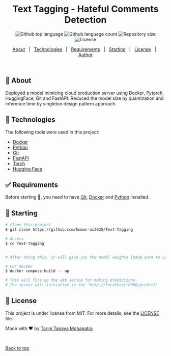 <div align="center" id="top"> 
  <alt="Text Tagging - Hateful Comments Detection" />

  &#xa0;

  <!-- <a href="https://audioapp.netlify.app">Demo</a> -->
</div>

<h1 align="center">Text Tagging - Hateful Comments Detection</h1>

<p align="center">
  <img alt="Github top language" src="https://img.shields.io/github/languages/top/human-ai2025/Text-Tagging?color=56BEB8">

  <img alt="Github language count" src="https://img.shields.io/github/languages/count/human-ai2025/Text-Tagging?color=56BEB8">

  <img alt="Repository size" src="https://img.shields.io/github/repo-size/human-ai2025/Text-Tagging?color=56BEB8">

  <img alt="License" src="https://img.shields.io/github/license/human-ai2025/Text-Tagging?color=56BEB8">


</p>

<!-- Status -->

<!-- <h4 align="center"> 
	🚧  Speech Recognition System 🚀 Under construction...  🚧
</h4> 

<hr> -->

<p align="center">
  <a href="#dart-about">About</a> &#xa0; | &#xa0; 
  <a href="#rocket-technologies">Technologies</a> &#xa0; | &#xa0;
  <a href="#white_check_mark-requirements">Requirements</a> &#xa0; | &#xa0;
  <a href="#checkered_flag-starting">Starting</a> &#xa0; | &#xa0;
  <a href="#memo-license">License</a> &#xa0; | &#xa0;
  <a href="https://github.com/human-ai2025" target="_blank">Author</a>
</p>

<br>

## :dart: About ##
Deployed a model mimicing cloud production server using Docker, Pytorch, HuggingFace, Git and FastAPI. Reduced the model size by quantization and inference time by singleton design pattern approach. 

## :rocket: Technologies ##

The following tools were used in this project:

- [Docker](https://www.docker.com/)
- [Python](https://www.python.org/)
- [Git](https://git-scm.com)
- [FastAPI]()
- [Torch]()
- [Hugging Face]()


## :white_check_mark: Requirements ##

Before starting :checkered_flag:, you need to have [Git](https://git-scm.com), [Docker](https://www.docker.com/) and [Python](https://www.python.org/) installed. 

## :checkered_flag: Starting ##

```bash
# Clone this project
$ git clone https://github.com/human-ai2025/Text-Tagging

# Access
$ cd Text-Tagging


# After doing this, it will give you the model weights [make sure to use the same versions of tensorflow in docker and while buiding the model]

# For docker 
$ docker compose build -- up

# This will fire up the web serice for making predictions.
# The server will initialize in the "http://localhost:8000/predict"
```

## :memo: License ##

This project is under license from MIT. For more details, see the [LICENSE](LICENSE) file.


Made with :heart: by <a href="https://github.com/human-ai2025" target="_blank">Tarini Tanaya Mohapatra</a>


&#xa0;

<a href="#top">Back to top</a>
